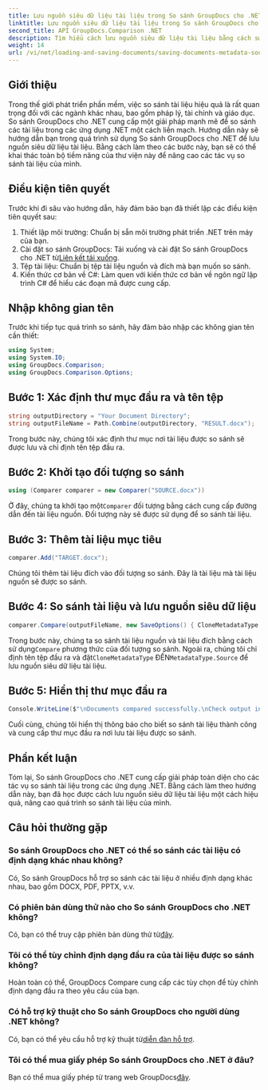 ```yaml
---
title: Lưu nguồn siêu dữ liệu tài liệu trong So sánh GroupDocs cho .NET
linktitle: Lưu nguồn siêu dữ liệu tài liệu trong So sánh GroupDocs cho .NET
second_title: API GroupDocs.Comparison .NET
description: Tìm hiểu cách lưu nguồn siêu dữ liệu tài liệu bằng cách sử dụng So sánh GroupDocs cho .NET. Hãy làm theo hướng dẫn từng bước của chúng tôi để so sánh tài liệu liền mạch trong .NET của bạn.
weight: 14
url: /vi/net/loading-and-saving-documents/saving-documents-metadata-source/
---
```

## Giới thiệu
Trong thế giới phát triển phần mềm, việc so sánh tài liệu hiệu quả là rất quan trọng đối với các ngành khác nhau, bao gồm pháp lý, tài chính và giáo dục. So sánh GroupDocs cho .NET cung cấp một giải pháp mạnh mẽ để so sánh các tài liệu trong các ứng dụng .NET một cách liền mạch. Hướng dẫn này sẽ hướng dẫn bạn trong quá trình sử dụng So sánh GroupDocs cho .NET để lưu nguồn siêu dữ liệu tài liệu. Bằng cách làm theo các bước này, bạn sẽ có thể khai thác toàn bộ tiềm năng của thư viện này để nâng cao các tác vụ so sánh tài liệu của mình.
## Điều kiện tiên quyết
Trước khi đi sâu vào hướng dẫn, hãy đảm bảo bạn đã thiết lập các điều kiện tiên quyết sau:
1. Thiết lập môi trường: Chuẩn bị sẵn môi trường phát triển .NET trên máy của bạn.
2.  Cài đặt so sánh GroupDocs: Tải xuống và cài đặt So sánh GroupDocs cho .NET từ[Liên kết tải xuống](https://releases.groupdocs.com/comparison/net/).
3. Tệp tài liệu: Chuẩn bị tệp tài liệu nguồn và đích mà bạn muốn so sánh.
4. Kiến thức cơ bản về C#: Làm quen với kiến thức cơ bản về ngôn ngữ lập trình C# để hiểu các đoạn mã được cung cấp.

## Nhập không gian tên
Trước khi tiếp tục quá trình so sánh, hãy đảm bảo nhập các không gian tên cần thiết:
```csharp
using System;
using System.IO;
using GroupDocs.Comparison;
using GroupDocs.Comparison.Options;
```

## Bước 1: Xác định thư mục đầu ra và tên tệp
```csharp
string outputDirectory = "Your Document Directory";
string outputFileName = Path.Combine(outputDirectory, "RESULT.docx");
```
Trong bước này, chúng tôi xác định thư mục nơi tài liệu được so sánh sẽ được lưu và chỉ định tên tệp đầu ra.
## Bước 2: Khởi tạo đối tượng so sánh
```csharp
using (Comparer comparer = new Comparer("SOURCE.docx"))
```
 Ở đây, chúng ta khởi tạo một`Comparer` đối tượng bằng cách cung cấp đường dẫn đến tài liệu nguồn. Đối tượng này sẽ được sử dụng để so sánh tài liệu.
## Bước 3: Thêm tài liệu mục tiêu
```csharp
comparer.Add("TARGET.docx");
```
Chúng tôi thêm tài liệu đích vào đối tượng so sánh. Đây là tài liệu mà tài liệu nguồn sẽ được so sánh.
## Bước 4: So sánh tài liệu và lưu nguồn siêu dữ liệu
```csharp
comparer.Compare(outputFileName, new SaveOptions() { CloneMetadataType = MetadataType.Source });
```
 Trong bước này, chúng ta so sánh tài liệu nguồn và tài liệu đích bằng cách sử dụng`Compare` phương thức của đối tượng so sánh. Ngoài ra, chúng tôi chỉ định tên tệp đầu ra và đặt`CloneMetadataType` ĐẾN`MetadataType.Source` để lưu nguồn siêu dữ liệu tài liệu.
## Bước 5: Hiển thị thư mục đầu ra
```csharp
Console.WriteLine($"\nDocuments compared successfully.\nCheck output in {outputDirectory}.");
```
Cuối cùng, chúng tôi hiển thị thông báo cho biết so sánh tài liệu thành công và cung cấp thư mục đầu ra nơi lưu tài liệu được so sánh.

## Phần kết luận
Tóm lại, So sánh GroupDocs cho .NET cung cấp giải pháp toàn diện cho các tác vụ so sánh tài liệu trong các ứng dụng .NET. Bằng cách làm theo hướng dẫn này, bạn đã học được cách lưu nguồn siêu dữ liệu tài liệu một cách hiệu quả, nâng cao quá trình so sánh tài liệu của mình.
## Câu hỏi thường gặp
### So sánh GroupDocs cho .NET có thể so sánh các tài liệu có định dạng khác nhau không?
Có, So sánh GroupDocs hỗ trợ so sánh các tài liệu ở nhiều định dạng khác nhau, bao gồm DOCX, PDF, PPTX, v.v.
### Có phiên bản dùng thử nào cho So sánh GroupDocs cho .NET không?
 Có, bạn có thể truy cập phiên bản dùng thử từ[đây](https://releases.groupdocs.com/).
### Tôi có thể tùy chỉnh định dạng đầu ra của tài liệu được so sánh không?
Hoàn toàn có thể, GroupDocs Compare cung cấp các tùy chọn để tùy chỉnh định dạng đầu ra theo yêu cầu của bạn.
### Có hỗ trợ kỹ thuật cho So sánh GroupDocs cho người dùng .NET không?
 Có, bạn có thể yêu cầu hỗ trợ kỹ thuật từ[diễn đàn hỗ trợ](https://forum.groupdocs.com/c/comparison/12).
### Tôi có thể mua giấy phép So sánh GroupDocs cho .NET ở đâu?
 Bạn có thể mua giấy phép từ trang web GroupDocs[đây](https://purchase.groupdocs.com/buy).